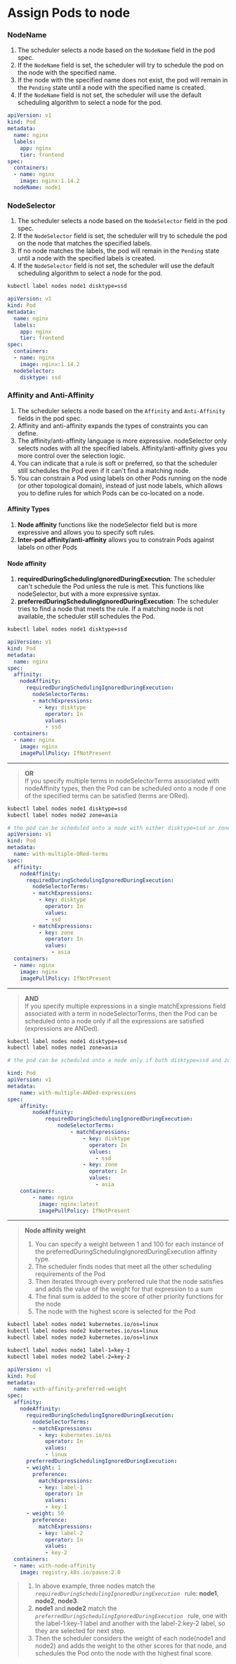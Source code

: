 # Assign Pods to node

### NodeName

1. The scheduler selects a node based on the `NodeName` field in the pod spec.
2. If the `NodeName` field is set, the scheduler will try to schedule the pod on the node with the specified name.
3. If the node with the specified name does not exist, the pod will remain in the `Pending` state until a node with the specified name is created.
4. If the `NodeName` field is not set, the scheduler will use the default scheduling algorithm to select a node for the pod.

```yaml
apiVersion: v1
kind: Pod
metadata:
  name: nginx
  labels:
    app: nginx
    tier: frontend
spec:
  containers:
  - name: nginx
    image: nginx:1.14.2
  nodeName: node1
```

### NodeSelector

1. The scheduler selects a node based on the `NodeSelector` field in the pod spec.
2. If the `NodeSelector` field is set, the scheduler will try to schedule the pod on the node that matches the specified labels.
3. If no node matches the labels, the pod will remain in the `Pending` state until a node with the specified labels is created.
4. If the `NodeSelector` field is not set, the scheduler will use the default scheduling algorithm to select a node for the pod.

```bash
kubectl label nodes node1 disktype=ssd
```

```yaml
apiVersion: v1
kind: Pod
metadata:
  name: nginx
  labels:
    app: nginx
    tier: frontend
spec:
  containers:
  - name: nginx
    image: nginx:1.14.2
  nodeSelector:
    disktype: ssd
```
### Affinity and Anti-Affinity

1. The scheduler selects a node based on the `Affinity` and `Anti-Affinity` fields in the pod spec.
2. Affinity and anti-affinity expands the types of constraints you can define.
3. The affinity/anti-affinity language is more expressive. nodeSelector only selects nodes with all the specified labels. Affinity/anti-affinity gives you more control over the selection logic.
4. You can indicate that a rule is soft or preferred, so that the scheduler still schedules the Pod even if it can't find a matching node.
5. You can constrain a Pod using labels on other Pods running on the node (or other topological domain), instead of just node labels, which allows you to define rules for which Pods can be co-located on a node.

#### Affinity Types

1. **Node affinity** functions like the nodeSelector field but is more expressive and allows you to specify soft rules.
2. **Inter-pod affinity/anti-affinity** allows you to constrain Pods against labels on other Pods

#### Node affinity

1. **requiredDuringSchedulingIgnoredDuringExecution**: The scheduler can't schedule the Pod unless the rule is met. This functions like nodeSelector, but with a more expressive syntax.
2. **preferredDuringSchedulingIgnoredDuringExecution**: The scheduler tries to find a node that meets the rule. If a matching node is not available, the scheduler still schedules the Pod.

```bash
kubectl label nodes node1 disktype=ssd
```

```yaml
apiVersion: v1
kind: Pod
metadata:
  name: nginx
spec:
  affinity:
    nodeAffinity:
      requiredDuringSchedulingIgnoredDuringExecution:
        nodeSelectorTerms:
        - matchExpressions:
          - key: disktype
            operator: In
            values:
            - ssd            
  containers:
  - name: nginx
    image: nginx
    imagePullPolicy: IfNotPresent
```

---


> **OR** <br> 
> If you specify multiple terms in nodeSelectorTerms associated with nodeAffinity types,
> then the Pod can be scheduled onto a node if one of the specified terms can be satisfied (terms are ORed).

```bash
kubectl label nodes node1 disktype=ssd
kubectl label nodes node2 zone=asia
```

```yaml
# the pod can be scheduled onto a node with either disktype=ssd or zone=asia
apiVersion: v1
kind: Pod
metadata:
  name: with-multiple-ORed-terms
spec:
  affinity:
    nodeAffinity:
      requiredDuringSchedulingIgnoredDuringExecution:
        nodeSelectorTerms:
        - matchExpressions:
          - key: disktype
            operator: In
            values:
            - ssd
        - matchExpressions:
          - key: zone
            operator: In
            values:
              - asia    
  containers:
  - name: nginx
    image: nginx
    imagePullPolicy: IfNotPresent
```
---

> **AND** <br> 
> If you specify multiple expressions in a single matchExpressions field associated with a term in nodeSelectorTerms,
> then the Pod can be scheduled onto a node only if all the expressions are satisfied (expressions are ANDed).

```bash
kubectl label nodes node1 disktype=ssd
kubectl label nodes node1 zone=asia
```

```yaml
# the pod can be scheduled onto a node only if both disktype=ssd and zone=asia are satisfied

kind: Pod
apiVersion: v1
metadata:
    name: with-multiple-ANDed-expressions
spec:
    affinity: 
        nodeAffinity:
            requiredDuringSchedulingIgnoredDuringExecution:
                nodeSelectorTerms:
                    - matchExpressions:
                        - key: disktype
                          operator: In
                          values:
                            - ssd
                        - key: zone
                          operator: In
                          values:
                            - asia
    containers:
        - name: nginx
          image: nginx:latest
          imagePullPolicy: IfNotPresent
```

---

> **Node affinity weight**
> 1. You can specify a weight between 1 and 100 for each instance of the preferredDuringSchedulingIgnoredDuringExecution affinity type.
> 2. The scheduler finds nodes that meet all the other scheduling requirements of the Pod
> 3. Then iterates through every preferred rule that the node satisfies and adds the value of the weight for that expression to a sum
> 4. The final sum is added to the score of other priority functions for the node
> 5. The node with the highest score is selected for the Pod

```bash
kubectl label nodes node1 kubernetes.io/os=linux
kubectl label nodes node2 kubernetes.io/os=linux
kubectl label nodes node3 kubernetes.io/os=linux

kubectl label nodes node1 label-1=key-1
kubectl label nodes node2 label-2=key-2
```

```yaml
apiVersion: v1
kind: Pod
metadata:
  name: with-affinity-preferred-weight
spec:
  affinity:
    nodeAffinity:
      requiredDuringSchedulingIgnoredDuringExecution:
        nodeSelectorTerms:
        - matchExpressions:
          - key: kubernetes.io/os
            operator: In
            values:
            - linux
      preferredDuringSchedulingIgnoredDuringExecution:
      - weight: 1
        preference:
          matchExpressions:
          - key: label-1
            operator: In
            values:
            - key-1
      - weight: 50
        preference:
          matchExpressions:
          - key: label-2
            operator: In
            values:
            - key-2
  containers:
  - name: with-node-affinity
    image: registry.k8s.io/pause:2.0

```


>1. In above example, three nodes match the <code> <i>requiredDuringSchedulingIgnoredDuringExecution</i> </code> rule: **node1**, **node2**, **node3**.
>2. **node1** and **node2** match the <code> <i>preferredDuringSchedulingIgnoredDuringExecution</i> </code> rule,
one with the label-1:key-1 label and another with the label-2:key-2 label, so they are selected for next step.
>3. Then the scheduler considers the weight of each node(node1 and node2) and adds the weight to the other scores for that node,
and schedules the Pod onto the node with the highest final score.
